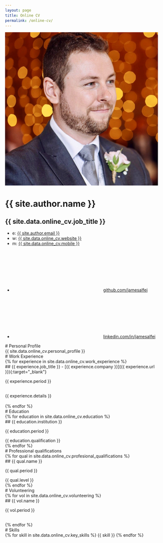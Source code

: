 ```yaml
---
layout: page
title: Online CV
permalink: /online-cv/
---
```


<div class="online-cv" markdown="1">
<div class="mainDetails">
<div id="headshot" markdown="1">

![James Alfei](/assets/headshot.jpg "James Alfei")

</div>

<div id="name" markdown="1">

# {{ site.author.name }}

## {{ site.data.online_cv.job_title }}

</div>

<div id="contactDetails" markdown="1">

* e: <a href="mailto:{{ site.author.email }}" target="_blank">{{ site.author.email }}</a>
* w: <a href="{{ site.url }}">{{ site.data.online_cv.website }}</a>
* m: <a href="tel:{{ site.data.online_cv.mobile }}">{{ site.data.online_cv.mobile }}</a>
* <a href="https://github.com/jamesalfei"><svg class="svg-icon"><use xlink:href="/assets/minima-social-icons.svg#github"></use></svg>github.com/jamesalfei</a>
* <a href="https://www.linkedin.com/in/jamesalfei"><svg class="svg-icon"><use xlink:href="/assets/minima-social-icons.svg#linkedin"></use></svg>linkedin.com/in/jamesalfei</a>

</div>
<div class="clear"></div>
</div>

<div id="mainArea">
<section>
<article>
<div class="sectionTitle" markdown="1">
# Personal Profile
</div>

<div class="sectionContent" markdown="1">
{{ site.data.online_cv.personal_profile }}
</div>
</article>
<div class="clear"></div>
</section>


<section>
<div class="sectionTitle" markdown="1">
# Work Experience
</div>

<div class="sectionContent">
{% for experience in site.data.online_cv.work_experience %}
<article markdown="1">
## {{ experience.job_title }} - [{{ experience.company }}]({{ experience.url }}){:target="_blank"}
<p class="subDetails">{{ experience.period }}</p>
<br>
{{ experience.details }}
</article>
<br>
{% endfor %}
</div>
<div class="clear"></div>
</section>


<section>
<div class="sectionTitle" markdown="1">
# Education
</div>

<div class="sectionContent">
{% for education in site.data.online_cv.education %}
<article markdown="1">
## {{ education.institution }}
<p class="subDetails">{{ education.period }}</p>
{{ education.qualification }}
</article>
{% endfor %}

</div>
<div class="clear"></div>
</section>


<section>
<div class="sectionTitle" markdown="1">
# Professional qualifications
</div>

<div class="sectionContent">
{% for qual in site.data.online_cv.profesional_qualifications %}
<article markdown="1">
## {{ qual.name }}
<p class="subDetails">{{ qual.period }}</p>
{{ qual.level }}
</article>
{% endfor %}

</div>
<div class="clear"></div>
</section>


<section>
<div class="sectionTitle" markdown="1">
# Volunteering
</div>

<div class="sectionContent">
{% for vol in site.data.online_cv.volunteering %}
<article markdown="1">
## {{ vol.name }}
<p class="subDetails">{{ vol.period }}</p>
</article>
<br>
{% endfor %}


</div>
<div class="clear"></div>
</section>



<section>
<div class="sectionTitle" markdown="1">
# Skills
</div>

<div class="sectionContent">
<div class="keySkills" markdown="1">
{% for skill in site.data.online_cv.key_skills %}
{{ skill }}
{% endfor %}
</div>
</div>
<div class="clear"></div>
</section>

</div>
</div>
